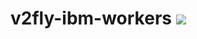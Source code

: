 # v2fly-ibm-workers [![](https://github.com/tlmoe/v2fly-ibm-workers/workflows/Deploy%20to%20IBM%20Cloud/badge.svg)](https://github.com/tlmoe/v2fly-ibm-workers/actions)
     





